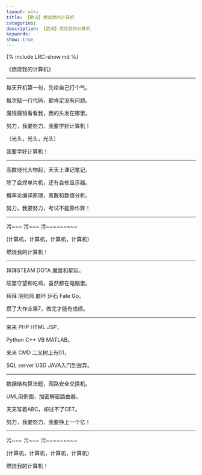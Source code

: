 ```yaml
---
layout: wiki
title: 【歌词】燃烧我的计算机
categories: 
description: 【歌词】燃烧我的计算机
keywords: 
show: true
---
```

{% include LRC-show.md %}

《燃烧我的计算机》

---

每天开机第一句，先给自己打个气。

每次敲一行代码，都肯定没有问题。

魔镜魔镜看看我，我的头发在哪里。

努力，我要努力，我要学好计算机！

（光头，光头，光头）

我要学好计算机！

---

高数线代大物起，天天上课记笔记。

除了会焊单片机，还有会修显示器。

概率论编译原理，离散和数值分析。

努力，我要努力，考试不能靠作弊！

---

污~~~ 污~~~ 污~~~~~~~~~

(计算机，计算机，计算机，计算机）

燃烧我的计算机！

---

拜拜STEAM  DOTA 魔兽和星际。

联盟守望和吃鸡，虽然都在电脑里。

拜拜 阴阳师 崩坏 炉石 Fate Go。

攒了大作业乘7，做完才能有成绩。

---

来来 PHP HTML JSP，

Python C++ VB MATLAB。

来来 CMD 二叉树上有01，

SQL server U3D JAVA入门到放弃。

---

数据结构算法题，网路安全交换机。

UML用例图，加密解密路由器。

天天写着ABC，却过不了CET。

努力，我要努力，我要挣上一个亿！

---

污~~~ 污~~~ 污~~~~~~~~~

(计算机，计算机，计算机，计算机）

燃烧我的计算机！


